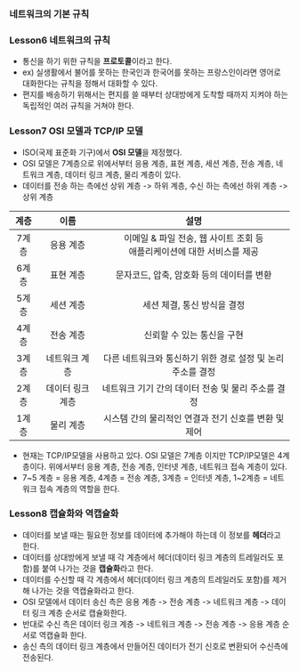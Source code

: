 ### 네트워크의 기본 규칙

### Lesson6 네트워크의 규칙
* 통신을 하기 위한 규칙을 **프로토콜**이라고 한다.
* ex) 실생활에서 불어를 못하는 한국인과 한국어를 못하는 프랑스인이라면 영어로 대화한다는 규칙을 정해서 대화할 수 있다.
* 편지를 배송하기 위해서는 편지를 쓸 때부터 상대방에게 도착할 때까지 지켜야 하는 독립적인 여러 규칙을 거쳐야 한다.

### Lesson7 OSI 모델과 TCP/IP 모델
* ISO(국제 표준화 기구)에서 **OSI 모델**을 제정했다.
* OSI 모델은 7계층으로 위에서부터 응용 계층, 표현 계층, 세션 계층, 전송 계층, 네트워크 계층, 데이터 링크 계층, 물리 계층이 있다.
* 데이터를 전송 하는 측에선 상위 계층 -> 하위 계층, 수신 하는 측에선 하위 계층 -> 상위 계층


|계층|이름|설명|
|:---:|:---:|:---:|
|7계층|응용 계층|이메일 & 파일 전송, 웹 사이트 조회 등 <br> 애플리케이션에 대한 서비스를 제공|
|6계층|표현 계층|문자코드, 압축, 암호화 등의 데이터를 변환|
|5계층|세션 계층|세션 체결, 통신 방식을 결정|
|4계층|전송 계층|신뢰할 수 있는 통신을 구현|
|3계층|네트워크 계층|다른 네트워크와 통신하기 위한 경로 설정 및 논리 주소를 결정|
|2계층|데이터 링크 계층|네트워크 기기 간의 데이터 전송 및 물리 주소를 결정|
|1계층|물리 계층|시스템 간의 물리적인 연결과 전기 신호를 변환 및 제어|

* 현재는 TCP/IP모델을 사용하고 있다. OSI 모델은 7계층 이지만 TCP/IP모델은 4계층이다. 위에서부터 응용 계층, 전송 계층, 인터넷 계층, 네트워크 접속 계층이 있다.
* 7&#126;5 계층 = 응용 계층, 4계층 = 전송 계층, 3계층 = 인터넷 계층, 1&#126;2계층 = 네트워크 접속 계층의 역할을 한다.

### Lesson8 캡슐화와 역캡슐화
* 데이터를 보낼 때는 필요한 정보를 데이터에 추가해야 하는데 이 정보를 **헤더**라고 한다.
* 데이터를 상대방에게 보낼 때 각 계층에서 헤더(데이터 링크 계층의 트레일러도 포함)를 붙여 나가는 것을 **캡슐화**라고 한다.
* 데이터를 수신할 때 각 계층에서 헤더(데이터 링크 계층의 트레일러도 포함)를 제거해 나가는 것을 역캡슐화라고 한다.
* OSI 모델에서 데이터 송신 측은 응용 계층 -> 전송 계층 -> 네트워크 계층 -> 데이터 링크 계층 순서로 캡슐화한다.
* 반대로 수신 측은 데이터 링크 계층 -> 네트워크 계층 -> 전송 계층 -> 응용 계층 순서로 역캡슐화 한다.
* 송신 측의 데이터 링크 계층에서 만들어진 데이터가 전기 신호로 변환되어 수신측에 전송된다.

